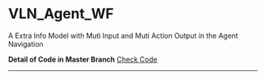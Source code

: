 # VLN_Agent_WF
A Extra Info Model with Muti Input and Muti Action Output in the Agent Navigation

**Detail of Code in Master Branch** [Check Code](https://github.com/ZurichRain/VLN_Agent_WF/tree/master)



****



